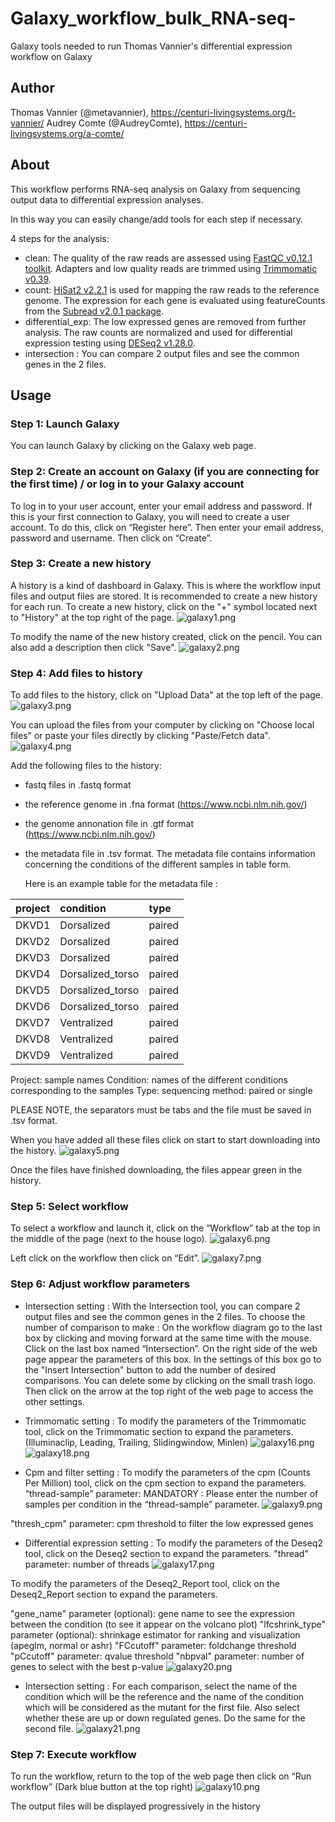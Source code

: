 # Galaxy_workflow_bulk_RNA-seq-
Galaxy tools needed to run Thomas Vannier's differential expression workflow on Galaxy

## Author

Thomas Vannier (@metavannier), https://centuri-livingsystems.org/t-vannier/
Audrey Comte (@AudreyComte), https://centuri-livingsystems.org/a-comte/

## About

This workflow performs RNA-seq analysis on Galaxy from sequencing output data to differential expression analyses.

In this way you can easily change/add tools for each step if necessary. 

4 steps for the analysis:
- clean: The quality of the raw reads are assessed using [FastQC v0.12.1 toolkit](https://www.bioinformatics.babraham.ac.uk/projects/fastqc/). Adapters and low quality reads are trimmed using [Trimmomatic v0.39](https://academic.oup.com/bioinformatics/article/30/15/2114/2390096).
- count: [HiSat2 v2.2.1](https://www.nature.com/articles/nmeth.3317) is used for mapping the raw reads to the reference genome. The expression for each gene is evaluated using featureCounts from the [Subread v2.0.1 package](https://pubmed.ncbi.nlm.nih.gov/30783653/).
- differential_exp: The low expressed genes are removed from further analysis. The raw counts are normalized and used for differential expression testing using [DESeq2 v1.28.0](https://genomebiology.biomedcentral.com/articles/10.1186/s13059-014-0550-8).
- intersection : You can compare 2 output files and see the common genes in the 2 files.

## Usage

### Step 1: Launch Galaxy 

You can launch Galaxy by clicking on the Galaxy web page.

### Step 2: Create an account on Galaxy (if you are connecting for the first time) / or log in to your Galaxy account

To log in to your user account, enter your email address and password.
If this is your first connection to Galaxy, you will need to create a user account. To do this, click on “Register here”.
Then enter your email address, password and username. Then click on “Create”.

### Step 3: Create a new history

A history is a kind of dashboard in Galaxy. This is where the workflow input files and output files are stored. It is recommended to create a new history for each run.
To create a new history, click on the "+" symbol located next to "History" at the top right of the page.
![galaxy1.png](/software_dev/galaxy1.png)

To modify the name of the new history created, click on the pencil. You can also add a description then click "Save".
![galaxy2.png](/software_dev/galaxy2.png)


### Step 4: Add files to history

To add files to the history, click on "Upload Data" at the top left of the page.
![galaxy3.png](/software_dev/galaxy3.png)

You can upload the files from your computer by clicking on "Choose local files" or paste your files directly by clicking "Paste/Fetch data".
![galaxy4.png](/software_dev/galaxy4.png)

Add the following files to the history:
- fastq files in .fastq format
- the reference genome in .fna format (https://www.ncbi.nlm.nih.gov/)
- the genome annonation file in .gtf format (https://www.ncbi.nlm.nih.gov/)
- the metadata file in .tsv format. The metadata file contains information concerning the conditions of the different samples in table form.

  Here is an example table for the metadata file :

| project         | condition         | type            |
|:---------------:|:------------------|:----------------|
| DKVD1           |  Dorsalized       |   paired        |
| DKVD2           |  Dorsalized       |   paired        |
| DKVD3           |  Dorsalized       |   paired        |
| DKVD4           |  Dorsalized_torso |   paired        |
| DKVD5           |  Dorsalized_torso |   paired        |
| DKVD6           |  Dorsalized_torso |   paired        |
| DKVD7           |  Ventralized      |   paired        |
| DKVD8           |  Ventralized      |   paired        |
| DKVD9           |  Ventralized      |   paired        |

  
  Project: sample names
  Condition: names of the different conditions corresponding to the samples
  Type: sequencing method: paired or single
  
  PLEASE NOTE, the separators must be tabs and the file must be saved in .tsv format.
  
When you have added all these files click on start to start downloading into the history.
![galaxy5.png](/software_dev/galaxy5.png)

Once the files have finished downloading, the files appear green in the history.

### Step 5: Select workflow

To select a workflow and launch it, click on the “Workflow” tab at the top in the middle of the page (next to the house logo).
![galaxy6.png](/software_dev/galaxy6.png)

Left click on the workflow then click on “Edit”.
![galaxy7.png](/software_dev/galaxy7.png)

### Step 6: Adjust workflow parameters

- Intersection setting :
With the Intersection tool, you can compare 2 output files and see the common genes in the 2 files.
To choose the number of comparison to make :
On the workflow diagram go to the last box by clicking and moving forward at the same time with the mouse.
Click on the last box named “Intersection”. On the right side of the web page appear the parameters of this box.
In the settings of this box go to the "Insert Intersection" button to add the number of desired comparisons. You can delete some by clicking on the small trash logo.
Then click on the arrow at the top right of the web page to access the other settings.

- Trimmomatic setting :
To modify the parameters of the Trimmomatic tool, click on the Trimmomatic section to expand the parameters.
(Illuminaclip, Leading, Trailing, Slidingwindow, Minlen)
![galaxy16.png](/software_dev/galaxy16.png)
![galaxy18.png](/software_dev/galaxy18.png)
- Cpm and filter setting :
To modify the parameters of the cpm (Counts Per Million) tool, click on the cpm section to expand the parameters.
“thread-sample” parameter: MANDATORY : Please enter the number of samples per condition in the “thread-sample” parameter.
![galaxy9.png](/software_dev/galaxy9.png)

"thresh_cpm" parameter: cpm threshold to filter the low expressed genes


- Differential expression setting :
To modify the parameters of the Deseq2 tool, click on the Deseq2 section to expand the parameters.
"thread" parameter: number of threads
![galaxy17.png](/software_dev/galaxy17.png)

To modify the parameters of the Deseq2_Report tool, click on the Deseq2_Report section to expand the parameters.

"gene_name" parameter (optional): gene name to see the expression between the condition (to see it appear on the volcano plot)
"lfcshrink_type" parameter (optional): shrinkage estimator for ranking and visualization (apeglm, normal or ashr)
"FCcutoff" parameter: foldchange threshold
"pCcutoff" parameter: qvalue threshold
"nbpval" parameter: number of genes to select with the best p-value
![galaxy20.png](/software_dev/galaxy20.png)

- Intersection setting :
For each comparison, select the name of the condition which will be the reference and the name of the condition which will be considered as the mutant for the first file.
Also select whether these are up or down regulated genes.
Do the same for the second file.
![galaxy21.png](/software_dev/galaxy21.png)

### Step 7: Execute workflow

To run the workflow, return to the top of the web page then click on “Run workflow” (Dark blue button at the top right)
![galaxy10.png](/software_dev/galaxy10.png)

The output files will be displayed progressively in the history




